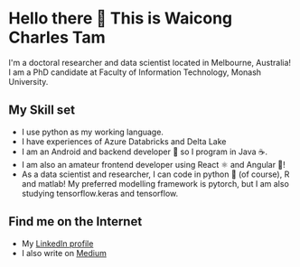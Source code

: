 # Hello there 👋 This is Waicong Charles Tam

I'm a doctoral researcher and data scientist located in Melbourne, Australia! I am a PhD candidate at Faculty of Information Technology, Monash University.

## My Skill set
 - I use python as my working language.
 - I have experiences of Azure Databricks and Delta Lake
 - I am an Android and backend developer 📱 so I program in Java ☕️.
 - I am also an amateur frontend developer using React ⚛️ and Angular 🦌!
 - As a data scientist and researcher, I can code in python 🐍 (of course), R and matlab! My preferred modelling framework is pytorch, but I am also studying tensorflow.keras and tensorflow. 

## Find me on the Internet
 - My [LinkedIn profile](https://www.linkedin.com/in/weicong-tan-571861126/)
 - I also write on [Medium](https://medium.com/@waicongtam)

<!--
**WaicongTam/WaicongTam** is a ✨ _special_ ✨ repository because its `README.md` (this file) appears on your GitHub profile.

Here are some ideas to get you started:

- 🔭 I’m currently working on ...
- 🌱 I’m currently learning ...
- 👯 I’m looking to collaborate on ...
- 🤔 I’m looking for help with ...
- 💬 Ask me about ...
- 📫 How to reach me: ...
- 😄 Pronouns: ...
- ⚡ Fun fact: ...
-->
